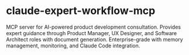 # claude-expert-workflow-mcp
MCP server for AI-powered product development consultation. Provides expert guidance through Product Manager, UX Designer, and Software Architect roles with document generation.   Enterprise-grade with memory management, monitoring, and Claude Code integration.
